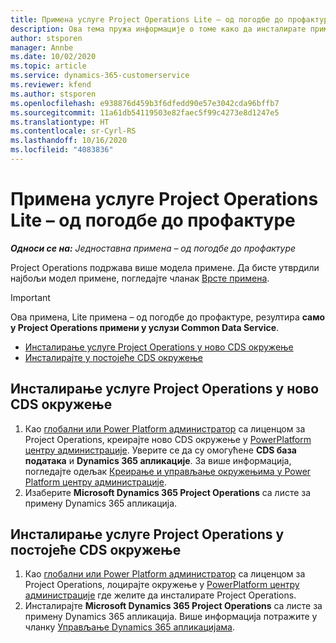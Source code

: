 ```yaml
---
title: Примена услуге Project Operations Lite – од погодбе до профактуре
description: Ова тема пружа информације о томе како да инсталирате примену услуге Project Operations Lite – од погодбе до профактуре.
author: stsporen
manager: Annbe
ms.date: 10/02/2020
ms.topic: article
ms.service: dynamics-365-customerservice
ms.reviewer: kfend
ms.author: stsporen
ms.openlocfilehash: e938876d459b3f6dfedd90e57e3042cda96bffb7
ms.sourcegitcommit: 11a61db54119503e82faec5f99c4273e8d1247e5
ms.translationtype: HT
ms.contentlocale: sr-Cyrl-RS
ms.lasthandoff: 10/16/2020
ms.locfileid: "4083836"
---
```

# <a name="deploy-project-operations-lite-deployment--deal-to-proforma-invoicing"></a>Примена услуге Project Operations Lite – од погодбе до профактуре

_**Односи се на:** Једноставна примена – од погодбе до профактуре_

Project Operations подржава више модела примене. Да бисте утврдили најбољи модел примене, погледајте чланак [Врсте примена](determine-deployment-type.md).


> [!IMPORTANT]
> Ова примена, Lite примена – од погодбе до профактуре, резултира **само у Project Operations примени у услузи Common Data Service**.

- [Инсталирање услуге Project Operations у ново CDS окружење](#new)
- [Инсталирајте у постојеће CDS окружење](#existing)



## <a name="install-project-operations-to-a-new-cds-environment"></a><a name="new"></a>Инсталирање услуге Project Operations у ново CDS окружење

1. Као [глобални или Power Platform администратор](https://docs.microsoft.com/power-platform/admin/global-service-administrators-can-administer-without-license) са лиценцом за Project Operations, креирајте ново CDS окружење у [PowerPlatform центру администрације](https://admin.powerplatform.com). Уверите се да су омогућене **CDS база података** и **Dynamics 365 апликације**. За више информација, погледајте одељак [Креирање и управљање окружењима у Power Platform центру администрације](https://docs.microsoft.com/power-platform/admin/create-environment#create-an-environment-in-the-power-platform-admin-center).
2. Изаберите **Microsoft Dynamics 365 Project Operations** са листе за примену Dynamics 365 апликација.


## <a name="install-project-operations-to-an-existing-cds-environment"></a><a name="existing"></a>Инсталирање услуге Project Operations у постојеће CDS окружење

1. Као [глобални или Power Platform администратор](https://docs.microsoft.com/power-platform/admin/global-service-administrators-can-administer-without-license) са лиценцом за Project Operations, лоцирајте окружење у [PowerPlatform центру администрације](https://admin.powerplatform.com) где желите да инсталирате Project Operations.
2. Инсталирајте **Microsoft Dynamics 365 Project Operations** са листе за примену Dynamics 365 апликација. Више информација потражите у чланку [Управљање Dynamics 365 апликацијама](https://docs.microsoft.com/power-platform/admin/manage-apps).



